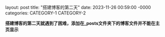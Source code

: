 layout: post
title: "搭建博客的第二天"
date: 2023-11-26 00:59:00 -0000
categories: CATEGORY-1 CATEGORY-2

**搭建博客的第二天就遇到了困难，添加在_posts文件夹下的博客文件并不能在主页显示**
